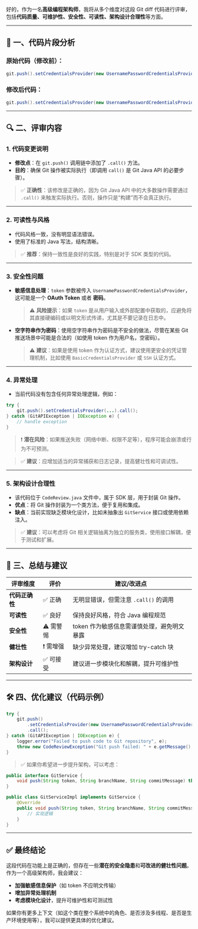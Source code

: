 好的，作为一名**高级编程架构师**，我将从多个维度对这段 Git diff 代码进行评审，包括**代码质量、可维护性、安全性、可读性、架构设计合理性**等方面。

---

## 📌 一、代码片段分析

### 原始代码（修改前）：
```java
git.push().setCredentialsProvider(new UsernamePasswordCredentialsProvider(token, ""));
```

### 修改后代码：
```java
git.push().setCredentialsProvider(new UsernamePasswordCredentialsProvider(token, "")).call();
```

---

## 🔍 二、评审内容

### 1. **代码变更说明**
- **修改点**：在 `git.push()` 调用链中添加了 `.call()` 方法。
- **目的**：确保 Git 操作被实际执行（即调用 `call()` 是 Git Java API 的必要步骤）。

> ✅ **正确性**：该修改是正确的，因为 Git Java API 中的大多数操作需要通过 `.call()` 来触发实际执行。否则，操作只是“构建”而不会真正执行。

---

### 2. **可读性与风格**
- 代码风格一致，没有明显语法错误。
- 使用了标准的 Java 写法，结构清晰。

> ✅ **推荐**：保持一致性是良好的实践，特别是对于 SDK 类型的代码。

---

### 3. **安全性问题**
- **敏感信息处理**：`token` 参数被传入 `UsernamePasswordCredentialsProvider`，这可能是一个 **OAuth Token** 或者 **密码**。
  
  > ⚠️ **风险提示**：如果 `token` 是从用户输入或外部配置中获取的，应避免将其直接硬编码或以明文形式传递，尤其是不要记录在日志中。

- **空字符串作为密码**：使用空字符串作为密码是不安全的做法，尽管在某些 Git 推送场景中可能是合法的（如使用 token 作为用户名，空密码）。

  > ⚠️ **建议**：如果是使用 token 作为认证方式，建议使用更安全的凭证管理机制，比如使用 `BasicCredentialsProvider` 或 `SSH` 认证方式。

---

### 4. **异常处理**
- 当前代码没有包含任何异常处理逻辑，例如：

```java
try {
    git.push().setCredentialsProvider(...).call();
} catch (GitAPIException | IOException e) {
    // handle exception
}
```

> ❗ **潜在风险**：如果推送失败（网络中断、权限不足等），程序可能会崩溃或行为不可预测。

> ✅ **建议**：应增加适当的异常捕获和日志记录，提高健壮性和可调试性。

---

### 5. **架构设计合理性**
- 该代码位于 `CodeReview.java` 文件中，属于 SDK 层，用于封装 Git 操作。
- **优点**：将 Git 操作封装为一个类方法，便于复用和集成。
- **缺点**：当前实现缺乏模块化设计，比如未抽象出 `GitService` 接口或使用依赖注入。

> ✅ **建议**：可以考虑将 Git 相关逻辑抽离为独立的服务类，使用接口解耦，便于测试和扩展。

---

## 🧩 三、总结与建议

| 评审维度       | 评价        | 建议/改进点 |
|----------------|-------------|--------------|
| **代码正确性** | ✅ 正确      | 无明显错误，但需注意 `.call()` 的调用 |
| **可读性**     | ✅ 良好      | 保持良好风格，符合 Java 编程规范 |
| **安全性**     | ⚠️ 需警惕   | token 作为敏感信息需谨慎处理，避免明文暴露 |
| **健壮性**     | ❗ 需增强    | 缺少异常处理，建议增加 try-catch 块 |
| **架构设计**   | ✅ 可接受    | 建议进一步模块化和解耦，提升可维护性 |

---

## 🛠️ 四、优化建议（代码示例）

```java
try {
    git.push()
        .setCredentialsProvider(new UsernamePasswordCredentialsProvider(token, ""))
        .call();
} catch (GitAPIException | IOException e) {
    logger.error("Failed to push code to Git repository", e);
    throw new CodeReviewException("Git push failed: " + e.getMessage(), e);
}
```

> ✅ 如果你希望进一步提升架构，可以考虑：

```java
public interface GitService {
    void push(String token, String branchName, String commitMessage) throws CodeReviewException;
}

public class GitServiceImpl implements GitService {
    @Override
    public void push(String token, String branchName, String commitMessage) {
        // 实现逻辑
    }
}
```

---

## ✅ 最终结论

这段代码在功能上是正确的，但存在一些**潜在的安全隐患**和**可改进的健壮性问题**。作为一个高级架构师，我会建议：

- **加强敏感信息保护**（如 token 不应明文传输）
- **增加异常处理机制**
- **考虑模块化设计**，提升可维护性和可测试性

如果你有更多上下文（如这个类在整个系统中的角色、是否涉及多线程、是否是生产环境使用等），我可以提供更具体的优化建议。